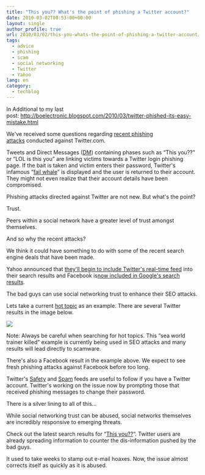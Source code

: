 ```yaml
---
title: "This you?? What's the point of phishing a Twitter account?"
date: 2010-03-02T00:53:00+00:00
layout: single
author_profile: true
url: 2010/03/02/this-you-whats-the-point-of-phishing-a-twitter-account/
tags:
  - advice
  - phishing
  - scam
  - social networking
  - Twitter
  - Yahoo
lang: en
category: 
  - techblog
---
```

In Additional to my last post: <http://boelectronic.blogspot.com/2010/03/twitter-phished-its-easy-mistake.html>

We've received some questions regarding [recent phishing attacks](http://twitter.com/safety/status/9594038576) conducted against Twitter.com.

Tweets and Direct Messages ([DM](http://help.twitter.com/forums/10711-getting-started/entries/14606-what-is-a-direct-message-dm)) containing phases such as “This you??” or “LOL is this you” are linking victims towards a Twitter login phishing page. If the bait is taken and victim enters their password, Twitter's infamous “[fail whale](http://failwhale.com/)” is displayed and the user is returned to their account. They might not even realize that their account details have been compromised.

Phishing attacks directed against Twitter are not new. But what's the point?

Trust.

Peers within a social network have a greater level of trust amongst themselves.

And so why the recent attacks?

We think it could have something to do with some of the recent search engine deals that have been made.

Yahoo announced that [they'll begin to include Twitter's real-time feed](http://ycorpblog.com/2010/02/23/yahootwitter/) into their search results and Facebook is[now included in Google's search results](http://www.allfacebook.com/2010/02/facebook-pages-now-part-of-googles-real-time-results/).

The bad guys can use social networking trust to enhance their SEO attacks.

Lets take a current [hot topic](http://www.google.com/trends) as an example. There are several Twitter results in the image below.

[![](http://2.bp.blogspot.com/_vaUVXcmC3OI/S4xZyXW6YbI/AAAAAAAABEU/yfayq5XYhqE/s640/lastest.google.results.seaworld.png)](http://2.bp.blogspot.com/_vaUVXcmC3OI/S4xZyXW6YbI/AAAAAAAABEU/yfayq5XYhqE/s1600-h/lastest.google.results.seaworld.png)

Note: Always be careful when searching for hot topics. This “sea world trainer killed” example is currently being used in SEO attacks and many results will lead directly to scamware.

There's also a Facebook result in the example above. We expect to see fresh phishing attacks against Facebook before too long.

Twitter's [Safety](http://twitter.com/safety) and [Spam](http://twitter.com/spam) feeds are useful to follow if you have a Twitter account. Twitter's working on the issue now by prompting those that received phishing messages to change their password.

There is a silver lining to all of this…

While social networking trust can be abused, social networks themselves are incredibly responsive to emerging threats.

Check out the latest search results for “[This you??](http://www.google.com/search?hl=en&tbo=1&gl=us&tbs=rltm%3A1&q=%22This+you%3F%3F%22&btnG=Search&aq=f&aqi=g-c3g1&aql=&oq=)“. Twitter users are already spreading information to counter the dis-information pushed by the bad guys.

It used to take weeks to stamp out e-mail hoaxes. Now, the issue almost corrects itself as quickly as it is abused.
